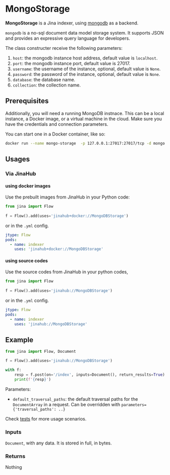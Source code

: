# MongoStorage

**MongoStorage** is a Jina indexer, using [mongodb](https://www.mongodb.com/) as a backend. 

`mongodb` is a no-sql document data model storage system. It supports JSON and provides an expressive query language for developers.

The class constructer receive the following parameters:

1. `host`: the mongodb instance host address, default value is `localhost`.
2. `port`: the mongodb instance port, default value is 27017.
3. `username`: the username of the instance, optional, default value is `None`.
4. `password`: the password of the instance, optional, default value is `None`.
5. `database`: the database name.
6. `collection`: the collection name.




## Prerequisites

Additionally, you will need a running MongoDB instnace. This can be a local instance, a Docker image, or a virtual machine in the cloud. Make sure you have the credentials and connection parameters.

You can start one in a Docker container, like so: 

```bash
docker run --name mongo-storage  -p 127.0.0.1:27017:27017/tcp -d mongo:latest
```

## Usages

### Via JinaHub

#### using docker images

Use the prebuilt images from JinaHub in your Python code: 

```python
from jina import Flow
	
f = Flow().add(uses='jinahub+docker://MongoDBStorage')
```

or in the `.yml` config.
	
```yaml
jtype: Flow
pods:
  - name: indexer
    uses: 'jinahub+docker://MongoDBStorage'
```

#### using source codes
Use the source codes from JinaHub in your python codes,

```python
from jina import Flow
	
f = Flow().add(uses='jinahub://MongoDBStorage')
```

or in the `.yml` config.

```yaml
jtype: Flow
pods:
  - name: indexer
    uses: 'jinahub://MongoDBStorage'
```

## Example 

```python
from jina import Flow, Document

f = Flow().add(uses='jinahub://MongoDBStorage')

with f:
    resp = f.post(on='/index', inputs=Document(), return_results=True)
    print(f'{resp}')
```

Parameters:

- `default_traversal_paths`: the default traversal paths for the `DocumentArray` in a request. Can be overridden with `parameters={'traversal_paths': ..}` 

Check [tests](tests/test_mongodb.py) for more usage scenarios.


### Inputs 

`Document`, with any data. It is stored in full, in bytes.

### Returns

Nothing
